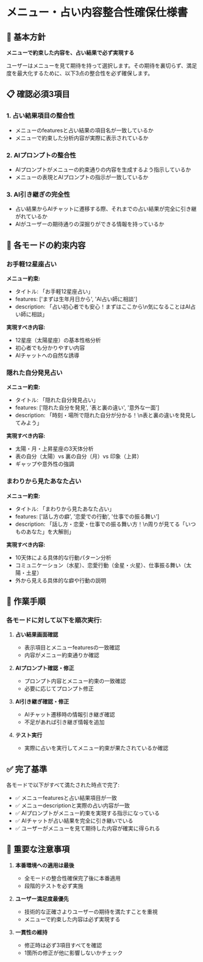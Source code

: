# メニュー・占い内容整合性確保仕様書

## 🎯 基本方針
**メニューで約束した内容を、占い結果で必ず実現する**

ユーザーはメニューを見て期待を持って選択します。その期待を裏切らず、満足度を最大化するために、以下3点の整合性を必ず確保します。

## 📋 確認必須3項目

### 1. **占い結果項目の整合性**
- メニューのfeaturesと占い結果の項目名が一致しているか
- メニューで約束した分析内容が実際に表示されているか

### 2. **AIプロンプトの整合性**  
- AIプロンプトがメニューの約束通りの内容を生成するよう指示しているか
- メニューの表現とAIプロンプトの指示が一致しているか

### 3. **AI引き継ぎの完全性**
- 占い結果からAIチャットに遷移する際、それまでの占い結果が完全に引き継がれているか
- AIがユーザーの期待通りの深掘りができる情報を持っているか

## 🎯 各モードの約束内容

### **お手軽12星座占い**
**メニュー約束:**
- タイトル: 「お手軽12星座占い」  
- features: ['まずは生年月日から', 'AI占い師に相談']
- description: 「占い初心者でも安心！まずはここから\n気になることはAI占い師に相談」

**実現すべき内容:**
- 12星座（太陽星座）の基本性格分析
- 初心者でも分かりやすい内容
- AIチャットへの自然な誘導

### **隠れた自分発見占い**
**メニュー約束:**
- タイトル: 「隠れた自分発見占い」
- features: ['隠れた自分を発見', '表と裏の違い', '意外な一面']  
- description: 「時刻・場所で隠れた自分が分かる！\n表と裏の違いを発見してみよう」

**実現すべき内容:**
- 太陽・月・上昇星座の3天体分析
- 表の自分（太陽）vs 裏の自分（月）vs 印象（上昇）
- ギャップや意外性の強調

### **まわりから見たあなた占い**
**メニュー約束:**
- タイトル: 「まわりから見たあなた占い」
- features: ['話し方の癖', '恋愛での行動', '仕事での振る舞い']
- description: 「話し方・恋愛・仕事での振る舞い方！\n周りが見てる「いつものあなた」を大解剖」

**実現すべき内容:**
- 10天体による具体的な行動パターン分析
- コミュニケーション（水星）、恋愛行動（金星・火星）、仕事振る舞い（太陽・土星）
- 外から見える具体的な癖や行動の説明

## 📝 作業手順

### **各モードに対して以下を順次実行:**

1. **占い結果画面確認**
   - 表示項目とメニューfeaturesの一致確認
   - 内容がメニュー約束通りか確認

2. **AIプロンプト確認・修正**
   - プロンプト内容とメニュー約束の一致確認
   - 必要に応じてプロンプト修正

3. **AI引き継ぎ確認・修正**
   - AIチャット遷移時の情報引き継ぎ確認
   - 不足があれば引き継ぎ情報を追加

4. **テスト実行**
   - 実際に占いを実行してメニュー約束が果たされているか確認

## ✅ 完了基準

各モードで以下がすべて満たされた時点で完了:
- ✅ メニューfeaturesと占い結果項目が一致
- ✅ メニューdescriptionと実際の占い内容が一致
- ✅ AIプロンプトがメニュー約束を実現する指示になっている
- ✅ AIチャットが占い結果を完全に引き継いでいる
- ✅ ユーザーがメニューを見て期待した内容が確実に得られる

## 🚨 重要な注意事項

1. **本番環境への適用は最後**
   - 全モードの整合性確保完了後に本番適用
   - 段階的テストを必ず実施

2. **ユーザー満足度最優先**
   - 技術的な正確さよりユーザーの期待を満たすことを重視
   - メニューで約束した内容は必ず実現する

3. **一貫性の維持**
   - 修正時は必ず3項目すべてを確認
   - 1箇所の修正が他に影響しないかチェック 
